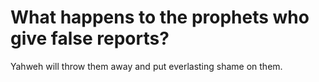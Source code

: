 # What happens to the prophets who give false reports?

Yahweh will throw them away and put everlasting shame on them.
